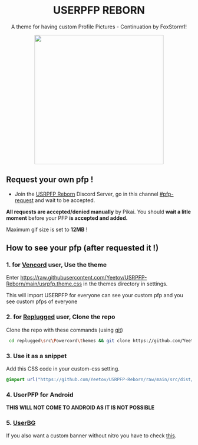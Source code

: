 <h1 align="center">USERPFP REBORN</h1>
<p align="center">A theme for having custom Profile Pictures - Continuation by FoxStorm1!</p>

<p align="center"><img height="350" align="center" src="https://cdn.discordapp.com/attachments/941739137038417940/989131870933508096/lv_0_20220622133603.gif"></p>

## Request your own pfp !
* Join the [USRPFP Reborn]([https://discord.gg/BT54cvEvnY]) Discord Server, go in this channel [#pfp-request]([https://discord.com/channels/907688780394291260/1127197385345474610]) and wait to be accepted.

**All requests are accepted/denied manually** by Pikai. You should **wait a litle moment** before your PFP **is accepted and added.**

Maximum gif size is set to **12MB** !

## How to see your pfp (after requested it !)

### 1. for [Vencord](https://vencord.dev) user, Use the theme

Enter https://raw.githubusercontent.com/Yeetov/USRPFP-Reborn/main/usrpfp.theme.css in the themes directory in settings.

This will import USERPFP for everyone can see your custom pfp and you see custom pfps of everyone
### 2. for [Replugged](https://replugged.dev/) user, Clone the repo

Clone the repo with these commands (using [git](https://git-scm.com/downloads))

```bash
 cd replugged\src\Powercord\themes && git clone https://github.com/Yeetov/USRPFP-Reborn
 ```

### 3. Use it as a snippet

Add this CSS code in your custom-css setting.

```css
@import url("https://github.com/Yeetov/USRPFP-Reborn/raw/main/src/dist/source.css");
```

### 4. UserPFP for Android
**THIS WILL NOT COME TO ANDROID AS IT IS NOT POSSIBLE**

### 5. [UserBG](https://github.com/Discord-Custom-Covers/usrbg)
If you also want a custom banner without nitro you have to check [this](https://github.com/Discord-Custom-Covers/usrbg).
